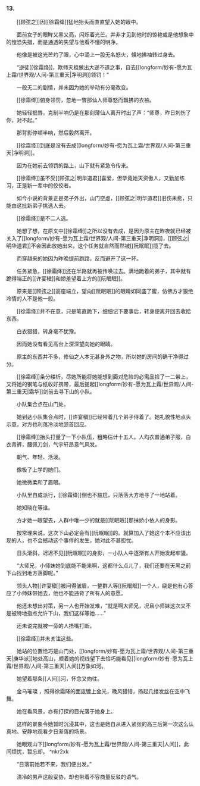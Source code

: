 ### 13.

　　[[顾弦之]]因[[徐霜绛]]猛地抬头而直直望入她的眼中。

　　面前女子的眼眸又黑又亮，闪烁着光芒。并非才见到他时的惊艳或是他想象中的惶恐失措，而是通透的失望与他看不懂的明净。

　　他像是被这光芒灼了眼，心中涌上一股无名怒火，倏地拂袖转过身去。

　　“逆徒[[徐霜绛]]，欺师灭祖做出大逆不道之事，自去[[longform/妙有-愿为瓦上霜/世界观/人间-第三重天|净明洞]]领罚！”

　　一般无二的剧情，并未因为她的举动有分毫改变。

　　[[徐霜绛]]俯身领罚，忽地一瞥那仙人师尊怒而飘拂的衣袖。

　　她轻轻抿唇，克制半响仍是在那刻薄仙人离开时出了声：“师尊，昨日刺伤了你，对不起。”

　　那背影停顿半响，然后毅然离开。

　　[[徐霜绛]]到底是没有去成[[longform/妙有-愿为瓦上霜/世界观/人间-第三重天|净明洞]]。

　　因为在她前去领罚的路上，山下就有紧急令传来。

　　[[徐霜绛]]虽不受[[顾弦之|明华道君]]喜爱，但毕竟她天资傲人，又勤加练习，正是新一辈中的佼佼者。

　　如今小说的背景正是弟子外出，山门空虚，[[顾弦之|明华道君]]旧伤未愈，只能由这批新弟子挑选人去。

　　[[徐霜绛]]是不二人选。

　　她想了想，在原文中[[徐霜绛]]之所以没有去成，是因为原主在昨夜就已经被关入了[[longform/妙有-愿为瓦上霜/世界观/人间-第三重天|净明洞]]，[[顾弦之|明华道君]]不会因此放她出来，这个任务就自然而然被[[阮眠眠]]揽了去。

　　而穿越来的她因为昨晚提前跑路，反而避开了这一环。

　　任务紧急，[[徐霜绛]]还在半路就再被传唤过去。满地跪着的弟子，其中就有跪得端正的[[许宴稹]]和娇羞望着上方的[[阮眠眠]]。

　　原来是[[顾弦之]]高座端立，望向[[阮眠眠]]的眼睛如同盛了蜜，仿佛方才狠绝冷情的人不是他一般。

　　[[徐霜绛]]并不在意，只是笔直跪下，细细记下要事后，转身便离开回去收拾东西。

　　白衣猎猎，转身毫不犹豫。

　　因而她没有看见高台上深深望向她的眼睛。

　　原主的东西并不多，修仙之人本无甚身外之物，所以她的房间的确干净得过分。

　　[[徐霜绛]]条分缕析，尽她所能将她能想到面对危险的必需品捡了一二带上，又将她的钢笔与纸收好携带，最后提起[[longform/妙有-愿为瓦上霜/世界观/人间-第三重天|霜华]]剑前去寻下山的小队。

　　小队集合点在山门处。

　　她到达小队集合点时，[[许宴稹]]已经带着几个弟子侍着了。她礼貌性地点头示意，对方也利落冷淡地颔首回应。

　　[[徐霜绛]]抬头打量了一下小队伍，粗略估计十五人。人均衣普通弟子服，白衣青裤，腰佩刀剑，气宇轩昂意气风发。

　　朝气、年轻、活泼。

　　像极了上学的她们。

　　她微微柔和了眉眼。

　　小队里自成派行，[[徐霜绛]]倒也不尴尬，只落落大方地寻了一地站着。

　　她知晓在等谁。

　　方才她一眼望去，人群中唯一少的就是[[阮眠眠]]那抹娇小依人的身影。

　　按常理来说，这次下山必定会有[[阮眠眠]]的。就算加入了她这个本不应该出现的人，也不会撼动这个事件的发生，她对此不甚担忧。

　　日头渐斜，迟迟不见[[阮眠眠]]的身影，一小队人中逐渐有人开始发起牢骚。

　　“大师兄，小师妹她到底能不能来啊，这都什么点儿了，我们还要在天黑之前下山找到地方落脚呢。”

　　领头人物[[许宴稹]]被问得皱眉，一整群人等[[阮眠眠]]一个人，绕是他有心答应了小师妹带她去，他也不能违背了所有人的意愿。

　　他还未想出对策，另一人也开始发难，“就是啊大师兄，况且小师妹这次又不是被特地指点允许下山，我们这样等她……”

　　还未说完就被一旁的人捂嘴打断。

　　[[徐霜绛]]并未关注这些。

　　她站的位置恰巧是山门处，[[longform/妙有-愿为瓦上霜/世界观/人间-第三重天|庚华派]]地处高山，顺着她的视线望下去恰巧能看见[[longform/妙有-愿为瓦上霜/世界观/人间-第三重天|人间]]万象如河。

　　她望着那条[[人间]]河，怀念又向往。

　　金乌璀璨 ，照得徐霜降的面庞镀上金光，晚风猎猎，扬起几缕发丝在空中飞舞。

　　她在看风景，亦有打探的目光落于她身上。

　　这样的景象令她暂时沉浸其中，这也是她自从进入紧张的高三后第一次这么认真地、安静地观看夕日渐落的场景。

　　她眼观山下[[longform/妙有-愿为瓦上霜/世界观/人间-第三重天|人间]]，此间烦忧，暂忘却。 ^nkr2xk

　　“日落前她若不来，我们便出发。”

　　清冷的男声这般妥协，却也带着不容商量反驳的语气。